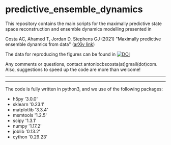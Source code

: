 # predictive_ensemble_dynamics
This repository contains the main scripts for the maximally predictive state space reconstruction and ensemble dynamics modelling presented in

Costa AC, Ahamed T, Jordan D, Stephens GJ (2021) "Maximally predictive ensemble dynamics from data" ([arXiv link](https://arxiv.org/abs/2105.12811))

The data for reproducing the figures can be found in [![DOI](https://zenodo.org/badge/DOI/10.5281/zenodo.4778712.svg)](https://doi.org/10.5281/zenodo.4778712)


Any comments or questions, contact antoniocbscosta(at)gmail(dot)com. Also, suggestions to speed up the code are more than welcome!



-------------------------------------------------------------------------------------------
-------------------------------------------------------------------------------------------


The code is fully written in python3, and we use of the following packages:

- h5py '3.0.0'
- sklearn '0.23.1'
- matplotlib '3.3.4'
- msmtools '1.2.5'
- scipy '1.3.1'
- numpy '1.17.2'
- joblib '0.13.2'
- cython '0.29.23' 
